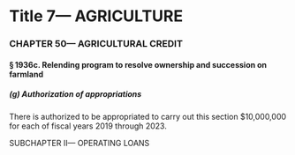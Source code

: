 
# Title 7— AGRICULTURE
### CHAPTER 50— AGRICULTURAL CREDIT
#### § 1936c. Relending program to resolve ownership and succession on farmland
##### (g) Authorization of appropriations

There is authorized to be appropriated to carry out this section $10,000,000 for each of fiscal years 2019 through 2023.

SUBCHAPTER II— OPERATING LOANS
